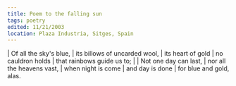 ```yaml
---
title: Poem to the falling sun
tags: poetry
edited: 11/21/2003
location: Plaza Industria, Sitges, Spain
---
```


| Of all the sky's blue,
| its billows of uncarded wool,
| its heart of gold
| no cauldron holds
| that rainbows guide us to;
|
| Not one day can last,
| nor all the heavens vast,
| when night is come
| and day is done
| for blue and gold, alas.
